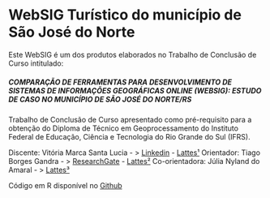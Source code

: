 # WebSIG Turístico do município de São José do Norte

Este WebSIG é um dos produtos elaborados no Trabalho de Conclusão de Curso intitulado: 
##### COMPARAÇÃO DE FERRAMENTAS PARA DESENVOLVIMENTO DE SISTEMAS DE INFORMAÇÕES GEOGRÁFICAS ONLINE (WEBSIG): ESTUDO DE CASO NO MUNICÍPIO DE SÃO JOSÉ DO NORTE/RS

>>

Trabalho de Conclusão de Curso apresentado como pré-requisito para a obtenção do Diploma de Técnico em Geoprocessamento do Instituto Federal de Educação, Ciência e Tecnologia do Rio Grande do Sul (IFRS).

Discente: Vitória Marca Santa Lucia - > [Linkedin] - [Lattes¹]
Orientador: Tiago Borges Gandra - > [ResearchGate] -  [Lattes²]
Co-orientadora: Júlia Nyland do Amaral - > [Lattes³]

Código em R disponível no [Github]

   [Linkedin]: <https://github.com/joemccann/dillinger>
   [ResearchGate]: <https://www.researchgate.net/profile/Tiago-Gandra-2>
   [Lattes¹]: <http://lattes.cnpq.br/0831819379858516>
   [Lattes²]: <http://lattes.cnpq.br/8370478243309846>
   [Lattes³]: <http://lattes.cnpq.br/9029087751290834>

[Github]: <>
